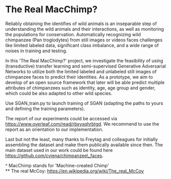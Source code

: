 # The Real MacChimp?

Reliably obtaining the identifies of wild animals is an inseparable step of understanding the wild animals and their interactions, as well as monitoring the populations for conservation. Automatically recognizing wild chimpanzee (Pan troglodytes) from still images or videos faces challenges like limited labeled data, significant class imbalance, and a wide range of noises in training and testing. 

In this 'The Real MacChimp?' project, we investigate the feasibility of using (transductive) transfer learning and semi-supervised Generative Adversarial Networks to utilize both the limited labeled and unlabeled still images of chimpanzee faces to predict their identities. As a prototype, we aim to develop of an open source framework that later will be able predict multiple attributes of chimpanzees such as identity, age, age group and gender, which could be also adapted to other wild species.

Use SGAN_train.py to launch training of SGAN (adapting the paths to yours and defining the training parameters).

The report of our experiments could be accessed via https://www.overleaf.com/read/rbxyxqhrbtgd. We recommend to use the report as an orientation to our implementation.

Last but not the least, many thanks to Freytag and colleagues for initially assembling the dataset and make them publically available since then. The main dataset used in our work could be found here https://github.com/cvjena/chimpanzee\_faces.

^ MacChimp stands for 'Machine-created Chimp' \
** The real McCoy: https://en.wikipedia.org/wiki/The_real_McCoy
